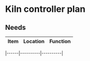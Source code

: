 # Kiln controller plan

## Needs 
| Item | Location | Function | 
|------|----------|----------|

|------|----------|----------|